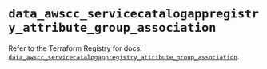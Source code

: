 # `data_awscc_servicecatalogappregistry_attribute_group_association`

Refer to the Terraform Registry for docs: [`data_awscc_servicecatalogappregistry_attribute_group_association`](https://registry.terraform.io/providers/hashicorp/awscc/0.70.0/docs/data-sources/servicecatalogappregistry_attribute_group_association).
